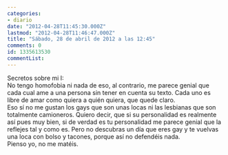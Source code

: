 ```yaml
---
categories:
- diario
date: "2012-04-28T11:45:30.000Z"
lastmod: "2012-04-28T11:46:47.000Z"
title: "Sábado, 28 de abril de 2012 a las 12:45"
comments: 0
id: 1335613530
commentList:
---
```


Secretos sobre mi I:  
No tengo homofobia ni nada de eso, al contrario, me parece genial que cada cual ame a una persona sin tener en cuenta su texto. Cada uno es libre de amar como quiera a quién quiera, que quede claro.   
Eso sí no me gustan los gays que son unas locas ni las lesbianas que son totalmente camioneros. Quiero decir, que si su personalidad es realmente así pues muy bien, si de verdad es tu personalidad me parece genial que la reflejes tal y como es. Pero no descubras un día que eres gay y te vuelvas una loca con bolso y tacones, porque así no defendéis nada.   
Pienso yo, no me matéis.